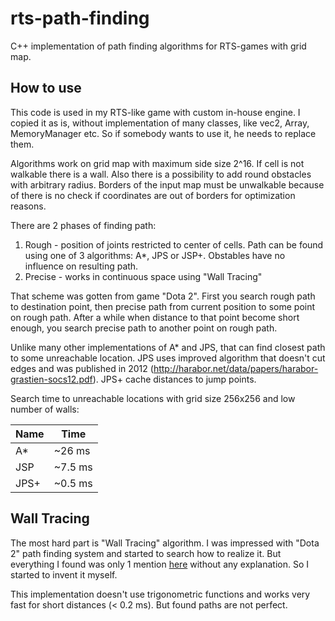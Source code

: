 # rts-path-finding
C++ implementation of path finding algorithms for RTS-games with grid map.

## How to use

This code is used in my RTS-like game with custom in-house engine. I copied it as is, without implementation of many classes, like vec2, Array, MemoryManager etc. So if somebody wants to use it, he needs to replace them.

Algorithms work on grid map with maximum side size 2^16. If cell is not walkable there is a wall. Also there is a possibility to add round obstacles with arbitrary radius. Borders of the input map must be unwalkable because of there is no check if coordinates are out of borders for optimization reasons.

There are 2 phases of finding path:
1. Rough - position of joints restricted to center of cells. Path can be found using one of 3 algorithms: A*, JPS or JSP+. Obstables have no influence on resulting path.
2. Precise - works in continuous space using "Wall Tracing"

That scheme was gotten from game "Dota 2". First you search rough path to destination point, then precise path from current position to some point on rough path. After a while when distance to that point become short enough, you search precise path to another point on rough path.

Unlike many other implementations of A* and JPS, that can find closest path to some unreachable location. JPS uses improved algorithm that doesn't cut edges and was published in 2012 (http://harabor.net/data/papers/harabor-grastien-socs12.pdf). JPS+ cache distances to jump points.

Search time to unreachable locations with grid size 256x256 and low number of walls:

Name | Time
-----|-----
A* | ~26 ms
JSP | ~7.5 ms
JPS+ | ~0.5 ms

## Wall Tracing

The most hard part is "Wall Tracing" algorithm. I was impressed with "Dota 2" path finding system and started to search how to realize it. But everything I found was only 1 mention [here](http://liquipedia.net/dota2/Pathfinding) without any explanation. So I started to invent it myself.

This implementation doesn't use trigonometric functions and works very fast for short distances (< 0.2 ms). But found paths are not perfect.

